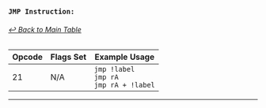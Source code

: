 ### `JMP Instruction:`
###### [↩ Back to Main Table](../README.md)

| Opcode | Flags Set    | Example Usage |
|--------|-------------|---------------|
| 21     | N/A | `jmp !label` <br> `jmp rA` <br> `jmp rA + !label` |
---